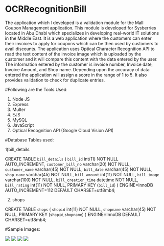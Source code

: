 # OCRRecognitionBill

The application which I developed is a validation module for the Mall Coupon Management application. This module is developed for Sysberries located in Abu Dhabi which specializes in developing real-world IT solutions in the Middle East. It is a web application where the customers can enter their invoices to apply for coupons which can be then used by customers to avail discounts. The application uses Optical Character Recognition API to read the text content of the invoice image which is uploaded by the customer and it will compare this content with the data entered by the user. The information entered by the customer is invoice number, Invoice date, Invoice Amount, and Shop name. Depending upon the accuracy of data entered the application will assign a score in the range of 1 to 5. It also provides validation to check for duplicate entries.

#Following are the Tools Used:

1.	Node JS
2.	Express 
3.	Multer
4.	EJS
5.	MySQL
6.	JavaScript
7.	Optical Recognition API (Google Cloud Vision API)

#Database Tables used:

1)bill_details

CREATE TABLE `bill_details` (
  `bill_id` int(11) NOT NULL AUTO_INCREMENT,
  `customer_bill_no` varchar(20) NOT NULL,
  `customer_name` varchar(45) NOT NULL,
  `bill_date` varchar(45) NOT NULL,
  `shop_name` varchar(45) NOT NULL,
  `bill_amount` int(11) NOT NULL,
  `bill_image` varchar(100) NOT NULL,
  `bill_creation_time` datetime NOT NULL,
  `bill_rating` int(11) NOT NULL,
  PRIMARY KEY (`bill_id`)
) ENGINE=InnoDB AUTO_INCREMENT=112 DEFAULT CHARSET=utf8mb4;

2) shops


CREATE TABLE `shops` (
  `shopid` int(11) NOT NULL,
  `shopname` varchar(45) NOT NULL,
  PRIMARY KEY (`shopid`,`shopname`)
) ENGINE=InnoDB DEFAULT CHARSET=utf8mb4;

#Sample Images:

<img src="https://user-images.githubusercontent.com/51241236/103434581-8d203380-4c29-11eb-960b-8d2da7d91239.png" >
<img src="https://user-images.githubusercontent.com/51241236/103434592-ae811f80-4c29-11eb-8af0-acda699ac18c.png" >
<img src="https://user-images.githubusercontent.com/51241236/103434596-b9d44b00-4c29-11eb-8e95-fa4a0ac38036.png" >
<img src="https://user-images.githubusercontent.com/51241236/103434600-c2c51c80-4c29-11eb-8150-a4000fdf811f.png" >

